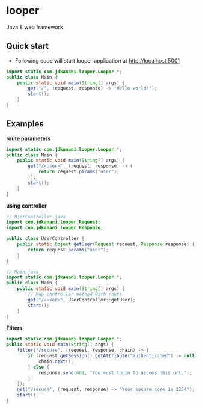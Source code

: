 looper
======
Java 8 web framework

Quick start
-----------
-   Following code will start looper application at <http://localhost:5001>

```java
import static com.jdkanani.looper.Looper.*;
public class Main {
    public static void main(String[] args) {
		get("/", (request, response) -> "Hello world!");
		start();
    }
}
```

Examples
--------
**route parameters**

```java
import static com.jdkanani.looper.Looper.*;
public class Main {
    public static void main(String[] args) {
		get("/<user>", (request, response) -> {
			return request.params("user");
		});
		start();
    }
}
```

**using controller**
```java
// UserController.java
import com.jdkanani.looper.Request;
import com.jdkanani.looper.Response;

public class UserController {
	public static Object getUser(Request request, Response response) {
		return request.params("user");
	}
}

// Main.java
import static com.jdkanani.looper.Looper.*;
public class Main {
	public static void main(String[] args) {
        // Map controller method with route
		get("/<user>", UserController::getUser);
		start();
	}
}
```

**Filters**
```java
import static com.jdkanani.looper.Looper.*;
public static void main(String[] args) {
    filter("/secure", (request, response, chain) -> {
        if (request.getSession().getAttribute("authenticated") != null) {
            chain.next();
        } else {
            response.send(401, "You must login to access this url.");
        }
    });
    get("/secure", (request, response) -> "Your secure code is 1234");
    start();
}
```
